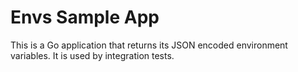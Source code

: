# Envs Sample App

This is a Go application that returns its JSON encoded environment variables.
It is used by integration tests.
